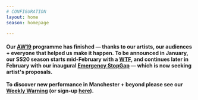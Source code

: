 ```yaml
---
# CONFIGURATION
layout: home
season: homepage

---
```

#### Our [AW19](/current/2019-autumnwinter) programme has finished — thanks to our artists, our audiences + everyone that helped us make it happen. To be announced in January, our SS20 season starts mid-February with a <a href="http://thelowry.com/about-us/festivals-projects/take-a-risk/wtf-wednesday" target="_blank">WTF</a>, and continues later in February with our inaugural [Emergency StopGap](/hab/emergency) — which is now seeking artist's proposals.<br><br>To discover new performance in Manchester + beyond please see our <a href="http://wordofwarning.posthaven.com" target="_blank">Weekly Warning</a> (or sign-up <a href="http://eepurl.com/i_Odb" target="_blank">here</a>).
